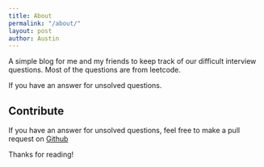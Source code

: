 ```yaml
---
title: About
permalink: "/about/"
layout: post
author: Austin
---
```


A simple blog for me and my friends to keep track of our difficult interview questions. Most of the questions are from leetcode.

If you have an answer for unsolved questions.

## Contribute
If you have an answer for unsolved questions, feel free to make a pull request on [Github](https://github.com/rockmanvnx6/InterviewQuestion/)

Thanks for reading!

